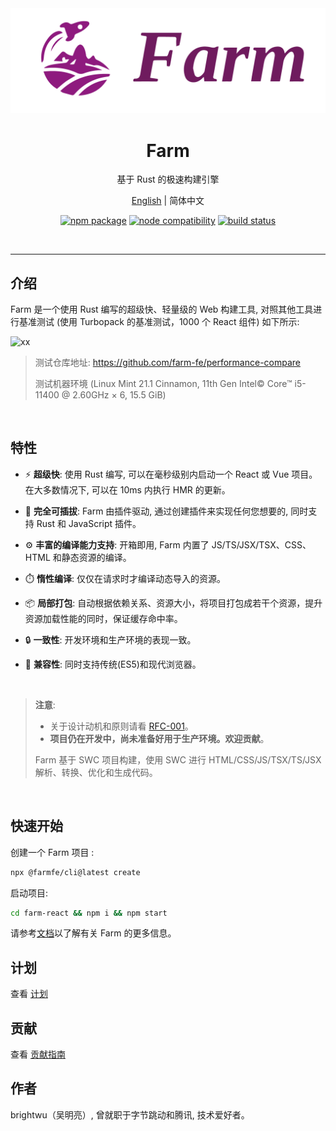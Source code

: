 <div align="center">
  <a href="https://github.com/farm-fe/farm">
  <img src="./assets/logo.png" width="550" />
  </a>
  <h1>Farm</h1>
  <p>基于 Rust 的极速构建引擎</p>
  <p>
    <a href="https://github.com/farm-fe/farm/blob/main/README.md">English</a> | 
    <span>简体中文</span>
  </p>
  <p align="center">
    <a href="https://npmjs.com/package/@farmfe/core"><img src="https://img.shields.io/npm/v/@farmfe/core.svg" alt="npm package"></a>
    <a href="https://nodejs.org/en/about/releases/"><img src="https://img.shields.io/node/v/@farmfe/core.svg" alt="node compatibility"></a>
    <a href="https://github.com/farm-fe/farm/actions/workflows/rust-test.yaml"><img src="https://github.com/farm-fe/farm/actions/workflows/rust-test.yaml/badge.svg" alt="build status"></a>
  </p>
  <br/>
</div>

---

## 介绍

Farm 是一个使用 Rust 编写的超级快、轻量级的 Web 构建工具, 对照其他工具进行基准测试 (使用 Turbopack 的基准测试，1000 个 React 组件) 如下所示:

![xx](./assets/benchmark.png)

> 测试仓库地址: https://github.com/farm-fe/performance-compare
>
> 测试机器环境 (Linux Mint 21.1 Cinnamon, 11th Gen Intel© Core™ i5-11400 @ 2.60GHz × 6, 15.5 GiB)

<br />

## 特性

- ⚡ **超级快**: 使用 Rust 编写, 可以在毫秒级别内启动一个 React 或 Vue 项目。 在大多数情况下, 可以在 10ms 内执行 HMR 的更新。

- 🧰 **完全可插拔**: Farm 由插件驱动, 通过创建插件来实现任何您想要的, 同时支持 Rust 和 JavaScript 插件。

- ⚙️ **丰富的编译能力支持**: 开箱即用, Farm 内置了 JS/TS/JSX/TSX、CSS、HTML 和静态资源的编译。
- ⏱️ **惰性编译**: 仅仅在请求时才编译动态导入的资源。
- 📦 **局部打包**: 自动根据依赖关系、资源大小，将项目打包成若干个资源，提升资源加载性能的同时，保证缓存命中率。
- 🔒 **一致性**: 开发环境和生产环境的表现一致。
- 🌳 **兼容性**: 同时支持传统(ES5)和现代浏览器。

<br/>

> **注意**:
>
> - 关于设计动机和原则请看 [RFC-001](https://github.com/farm-fe/rfcs/blob/main/rfcs/001-core-architecture/rfc.md#motivation)。
> - **项目仍在开发中，尚未准备好用于生产环境。欢迎贡献**。
>
> Farm 基于 SWC 项目构建，使用 SWC 进行 HTML/CSS/JS/TSX/TS/JSX 解析、转换、优化和生成代码。

<br/>

## 快速开始

创建一个 Farm 项目 :

```sh
npx @farmfe/cli@latest create
```

启动项目:

```sh
cd farm-react && npm i && npm start
```

请参考[文档](https://farm-fe.github.io)以了解有关 Farm 的更多信息。

## 计划

查看 [计划](https://github.com/farm-fe/farm/blob/main/ROADMAP.zh-CN.md)

## 贡献

查看 [贡献指南](https://github.com/farm-fe/farm/blob/main/CONTRIBUTING.zh-CN.md)

## 作者

brightwu（吴明亮）, 曾就职于字节跳动和腾讯, 技术爱好者。
